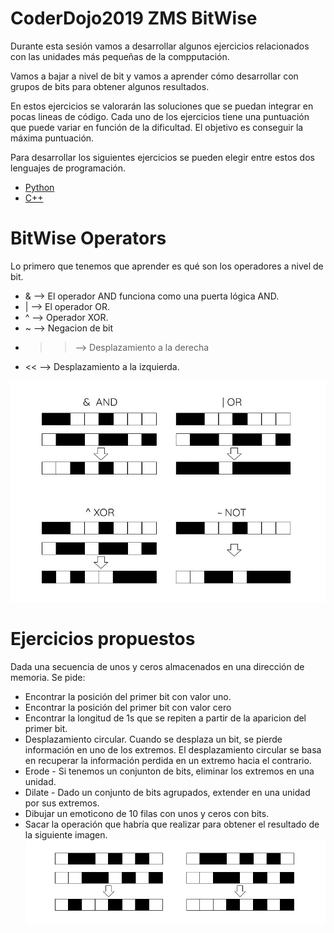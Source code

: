 # CoderDojo2019 ZMS BitWise
Durante esta sesión vamos a desarrollar algunos ejercicios relacionados con las unidades más pequeñas de la compputación.

Vamos a bajar a nivel de bit y vamos a aprender cómo desarrollar con grupos de bits para obtener algunos resultados.

En estos ejercicios se valorarán las soluciones que se puedan integrar en pocas lineas de código. Cada uno de los ejercicios tiene una puntuación que puede variar en función de la dificultad. El objetivo es conseguir la máxima puntuación. 

Para desarrollar los siguientes ejercicios se pueden elegir entre estos dos lenguajes de programación.
- [Python](https://repl.it/languages/python3) 
- [C++](https://repl.it/languages/cpp) 

# BitWise Operators

Lo primero que tenemos que aprender es qué son los operadores a nivel de bit.

- &  --> El operador AND funciona como una puerta lógica AND. 
- |  --> El operador OR. 
- ^  --> Operador XOR.
- ~  --> Negacion de bit
- >> --> Desplazamiento a la derecha
- << --> Desplazamiento a la izquierda.


![bit_samples](src/truthTable.jpg)



# Ejercicios propuestos

Dada una secuencia de unos y ceros almacenados en una dirección de memoria. Se pide:

- Encontrar la posición del primer bit con valor uno.
- Encontrar la posición del primer bit con valor cero
- Encontrar la longitud de 1s que se repiten a partir de la aparicion del primer bit.
- Desplazamiento circular. Cuando se desplaza un bit, se pierde información en uno de los extremos. El desplazamiento circular se basa en recuperar la información perdida en un extremo hacia el contrario.
- Erode - Si tenemos un conjunton de bits, eliminar los extremos en una unidad.
- Dilate - Dado un conjunto de bits agrupados, extender en una unidad por sus extremos.
- Dibujar un emoticono de 10 filas con unos y ceros con bits.
- Sacar la operación que habría que realizar para obtener el resultado de la siguiente imagen.
![bitWise_Comparison](src/bitwiseComparison.png)


